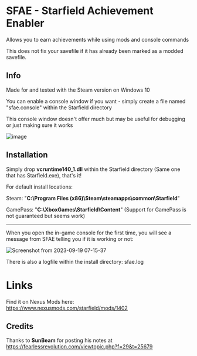 # SFAE - Starfield Achievement Enabler

Allows you to earn achievements while using mods and console commands

This does not fix your savefile if it has already been marked as a modded savefile.

## Info
Made for and tested with the Steam version
on Windows 10

You can enable a console window if you want - simply create a file named "sfae.console" within the Starfield directory

This console window doesn't offer much but may be useful for debugging or just making sure it works

![image](https://github.com/server-imp/SFAE/assets/66805612/b94cc244-bb49-4d9d-b50f-7bc2ceb5f0bd)



## Installation

Simply drop **vcruntime140_1.dll** within the Starfield directory (Same one that has Starfield.exe), that's it!


For default install locations:

Steam: "**C:\Program Files (x86)\Steam\steamapps\common\Starfield**"

GamePass: "**C:\XboxGames\Starfield\Content**" (Support for GamePass is not guaranteed but seems work)


---
When you open the in-game console for the first time, you will see a message from SFAE telling you if it is working or not:

![Screenshot from 2023-09-19 07-15-37](https://github.com/server-imp/SFAE/assets/66805612/df7f3aaf-59be-48d8-9dee-24098692dbbf)

There is also a logfile within the install directory: sfae.log

# Links
Find it on Nexus Mods here: https://www.nexusmods.com/starfield/mods/1402

## Credits
Thanks to **SunBeam** for posting his notes at https://fearlessrevolution.com/viewtopic.php?f=29&t=25679
